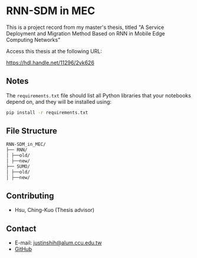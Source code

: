 # RNN-SDM in MEC

This is a project record from my master's thesis, titled "A Service Deployment and Migration Method Based on RNN in Mobile Edge Computing Networks"

Access this thesis at the following URL:

https://hdl.handle.net/11296/2vk626

## Notes
The `requirements.txt` file should list all Python libraries that your notebooks
depend on, and they will be installed using:

```bash
pip install -r requirements.txt
```

## File Structure

```markdown
RNN-SDM_in_MEC/
├── RNN/
│ ├──old/
│ ├──new/
├── SUMO/
│ ├──old/
│ ├──new/
```

## Contributing

* Hsu, Ching-Kuo (Thesis advisor) 


## Contact
* E-mail: [justinshih@alum.ccu.edu.tw](mailto:justinshih@alum.ccu.edu.tw)
* [GitHub](https://github.com/JustinShih7710)
